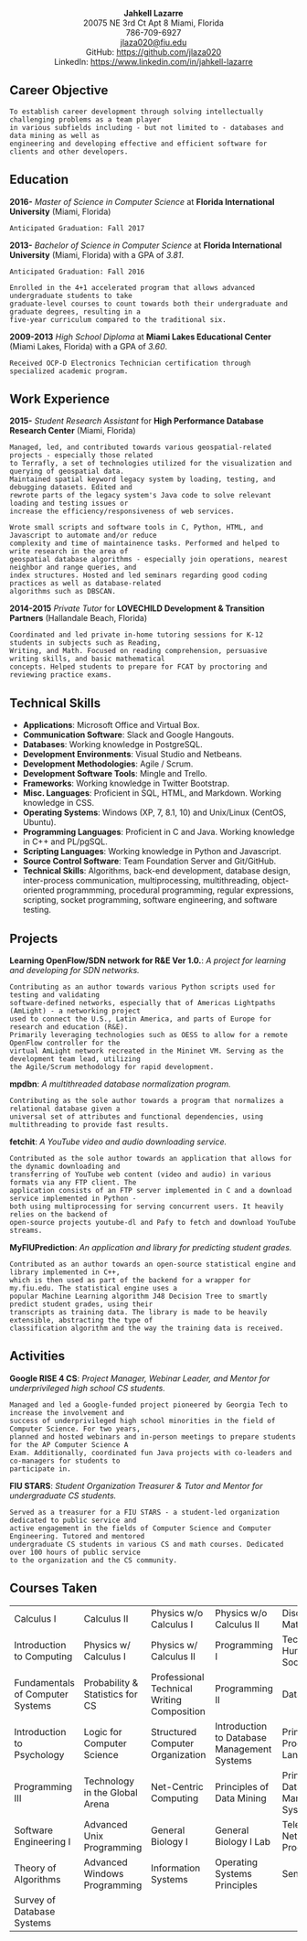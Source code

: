 <p align="center">
    <strong>Jahkell Lazarre</strong><br />
    20075 NE 3rd Ct Apt 8 Miami, Florida<br/>
    786-709-6927<br />  
    <a href="mailto:jlaza020@fiu.edu">jlaza020@fiu.edu</a><br /> 
    GitHub: <a href="https://github.com/jlaza020">https://github.com/jlaza020</a><br />
    LinkedIn: <a href="https://www.linkedin.com/in/jahkell-lazarre">https://www.linkedin.com/in/jahkell-lazarre</a><br />
</p>

Career Objective
----------------

    To establish career development through solving intellectually challenging problems as a team player
    in various subfields including - but not limited to - databases and data mining as well as 
    engineering and developing effective and efficient software for clients and other developers. 

Education
---------

**2016-**
*Master of Science in Computer Science* at **Florida International University** (Miami, Florida)

`Anticipated Graduation: Fall 2017`

**2013-**
*Bachelor of Science in Computer Science* at **Florida International University** (Miami, Florida) with a 
GPA of *3.81*.
 
`Anticipated Graduation: Fall 2016`
 
    Enrolled in the 4+1 accelerated program that allows advanced undergraduate students to take 
    graduate-level courses to count towards both their undergraduate and graduate degrees, resulting in a 
    five-year curriculum compared to the traditional six.

**2009-2013**
*High School Diploma* at **Miami Lakes Educational Center** (Miami Lakes, Florida) with a GPA of *3.60*.

    Received OCP-D Electronics Technician certification through specialized academic program.

Work Experience
---------------
**2015-**
*Student Research Assistant* for **High Performance Database Research Center** (Miami, Florida)  

    Managed, led, and contributed towards various geospatial-related projects - especially those related
	to Terrafly, a set of technologies utilized for the visualization and querying of geospatial data. 
	Maintained spatial keyword legacy system by loading, testing, and debugging datasets. Edited and
	rewrote parts of the legacy system's Java code to solve relevant loading and testing issues or 
	increase the efficiency/responsiveness of web services. 
    
    Wrote small scripts and software tools in C, Python, HTML, and Javascript to automate and/or reduce 
    complexity and time of maintainence tasks. Performed and helped to write research in the area of 
    geospatial database algorithms - especially join operations, nearest neighbor and range queries, and 
	index structures. Hosted and led seminars regarding good coding practices as well as database-related
	algorithms such as DBSCAN.

**2014-2015**
*Private Tutor* for **LOVECHILD Development & Transition Partners** (Hallandale Beach, Florida)

    Coordinated and led private in-home tutoring sessions for K-12 students in subjects such as Reading, 
    Writing, and Math. Focused on reading comprehension, persuasive writing skills, and basic mathematical
    concepts. Helped students to prepare for FCAT by proctoring and reviewing practice exams.

Technical Skills
----------------
+ **Applications**: Microsoft Office and Virtual Box.
+ **Communication Software**: Slack and Google Hangouts.
+ **Databases**: Working knowledge in PostgreSQL.
+ **Development Environments**: Visual Studio and Netbeans.
+ **Development Methodologies**: Agile / Scrum.
+ **Development Software Tools**: Mingle and Trello.
+ **Frameworks**: Working knowledge in Twitter Bootstrap.
+ **Misc. Languages**: Proficient in SQL, HTML, and Markdown. Working knowledge in CSS.
+ **Operating Systems**: Windows (XP, 7, 8.1, 10) and Unix/Linux (CentOS, Ubuntu).
+ **Programming Languages**: Proficient in C and Java. Working knowledge in C++ and PL/pgSQL.
+ **Scripting Languages**: Working knowledge in Python and Javascript.
+ **Source Control Software**: Team Foundation Server and Git/GitHub.
+ **Technical Skills**: Algorithms, back-end development, database design, inter-process communication,
multiprocessing, multithreading, object-oriented programmming, procedural programming, regular expressions,
scripting, socket programming, software engineering, and software testing.

Projects
--------
**Learning OpenFlow/SDN network for R&E Ver 1.0.**: *A project for learning and developing for SDN networks.*

    Contributing as an author towards various Python scripts used for testing and validating 
	software-defined networks, especially that of Americas Lightpaths (AmLight) - a networking project 
	used to connect the U.S., Latin America, and parts of Europe for research and education (R&E).
	Primarily leveraging technologies such as OESS to allow for a remote OpenFlow controller for the
	virtual AmLight network recreated in the Mininet VM. Serving as the development team lead, utilizing
	the Agile/Scrum methodology for rapid development. 

**mpdbn**: *A multithreaded database normalization program.*  

    Contributing as the sole author towards a program that normalizes a relational database given a
	universal set of attributes and functional dependencies, using multithreading to provide fast results.

**fetchit**: *A YouTube video and audio downloading service.*  

    Contributed as the sole author towards an application that allows for the dynamic downloading and 
    transferring of YouTube web content (video and audio) in various formats via any FTP client. The
	application consists of an FTP server implemented in C and a download service implemented in Python -
	both using multiprocessing for serving concurrent users. It heavily relies on the backend of 
	open-source projects youtube-dl and Pafy to fetch and download YouTube streams.
  
**MyFIUPrediction**: *An application and library for predicting student grades.*  

    Contributed as an author towards an open-source statistical engine and library implemented in C++,
	which is then used as part of the backend for a wrapper for my.fiu.edu. The statistical engine uses a
	popular Machine Learning algorithm J48 Decision Tree to smartly predict student grades, using their
	transcripts as training data. The library is made to be heavily extensible, abstracting the type of
	classification algorithm and the way the training data is received.

Activities
----------
**Google RISE 4 CS**: *Project Manager, Webinar Leader, and Mentor for underprivileged high school CS
students.*  

    Managed and led a Google-funded project pioneered by Georgia Tech to increase the involvement and
	success of underprivileged high school minorities in the field of Computer Science. For two years,
	planned and hosted webinars and in-person meetings to prepare students for the AP Computer Science A
	Exam. Additionally, coordinated fun Java projects with co-leaders and co-managers for students to 
	participate in.
  
**FIU STARS**: *Student Organization Treasurer & Tutor and Mentor for undergraduate CS students.*  

    Served as a treasurer for a FIU STARS - a student-led organization dedicated to public service and
	active engagement in the fields of Computer Science and Computer Engineering. Tutored and mentored
	undergraduate CS students in various CS and math courses. Dedicated over 100 hours of public service
	to the organization and the CS community.

<!--
<br/>
<br/>
<br/>
<br/>
<br/>
<br/>
<br/>
<br/>
<br/>
<br/>
-->

Courses Taken
-------------
<table>
  <tr>
    <td>Calculus I</td>
    <td>Calculus II</td>
    <td>Physics w/o Calculus I</td>
    <td>Physics w/o Calculus II</td>
    <td>Discrete Mathematics</td>
  </tr>
  <tr>
    <td>Introduction to Computing</td>
    <td>Physics w/ Calculus I</td>
    <td>Physics w/ Calculus II</td>
    <td>Programming I</td>
    <td>Technology, Humans, and Society</td>
  </tr>
  <tr>
    <td>Fundamentals of Computer Systems</td>
    <td>Probability & Statistics for CS</td>
    <td>Professional Technical Writing Composition</td>
    <td>Programming II</td>
    <td>Data Structures</td>
  </tr>
  <tr>
    <td>Introduction to Psychology</td>
    <td>Logic for Computer Science</td>
    <td>Structured Computer Organization</td>
    <td>Introduction to Database Management Systems</td>
    <td>Principles of Programming Languages</td>
  </tr>
  <tr>
    <td>Programming III</td>
    <td>Technology in the Global Arena</td>
    <td>Net-Centric Computing</td>
    <td>Principles of Data Mining</td>
    <td>Principles of Database Management Systems</td>
  </tr>
  <tr>
    <td>Software Engineering I</td>
    <td>Advanced Unix Programming</td>
    <td>General Biology I</td>
    <td>General Biology I Lab</td>
    <td>Telecommunications Network Programming</td>
  </tr>
  <tr>
    <td>Theory of Algorithms</td>
    <td>Advanced Windows Programming</td>
    <td>Information Systems</td>
    <td>Operating Systems Principles</td>
    <td>Senior Project</td>
  </tr>
  <tr>
    <td>Survey of Database Systems</td>
  </tr>
</table>
